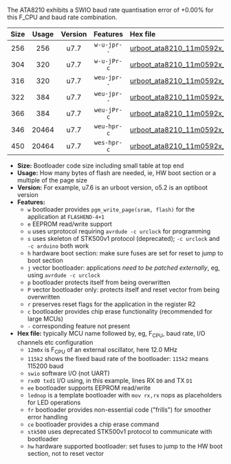 The ATA8210 exhibits a SWIO baud rate quantisation error of +0.00% for this F_CPU and baud rate combination.

|Size|Usage|Version|Features|Hex file|
|:-:|:-:|:-:|:-:|:--|
|256|256|u7.7|`w-u-jpr--`|[urboot_ata8210_11m0592x_++28k8_swio_rxb0_txb1_lednop.hex](https://raw.githubusercontent.com/stefanrueger/urboot.hex/main/mcus/ata8210/external_oscillator/fcpu_11m0592x/br_++28k8/urboot_ata8210_11m0592x_++28k8_swio_rxb0_txb1_lednop.hex)|
|304|320|u7.7|`w-u-jPr-c`|[urboot_ata8210_11m0592x_++28k8_swio_rxb0_txb1_lednop_fr_ce.hex](https://raw.githubusercontent.com/stefanrueger/urboot.hex/main/mcus/ata8210/external_oscillator/fcpu_11m0592x/br_++28k8/urboot_ata8210_11m0592x_++28k8_swio_rxb0_txb1_lednop_fr_ce.hex)|
|316|320|u7.7|`weu-jpr--`|[urboot_ata8210_11m0592x_++28k8_swio_rxb0_txb1_ee.hex](https://raw.githubusercontent.com/stefanrueger/urboot.hex/main/mcus/ata8210/external_oscillator/fcpu_11m0592x/br_++28k8/urboot_ata8210_11m0592x_++28k8_swio_rxb0_txb1_ee.hex)|
|322|384|u7.7|`weu-jpr--`|[urboot_ata8210_11m0592x_++28k8_swio_rxb0_txb1_ee_lednop.hex](https://raw.githubusercontent.com/stefanrueger/urboot.hex/main/mcus/ata8210/external_oscillator/fcpu_11m0592x/br_++28k8/urboot_ata8210_11m0592x_++28k8_swio_rxb0_txb1_ee_lednop.hex)|
|366|384|u7.7|`weu-jPr-c`|[urboot_ata8210_11m0592x_++28k8_swio_rxb0_txb1_ee_lednop_fr_ce.hex](https://raw.githubusercontent.com/stefanrueger/urboot.hex/main/mcus/ata8210/external_oscillator/fcpu_11m0592x/br_++28k8/urboot_ata8210_11m0592x_++28k8_swio_rxb0_txb1_ee_lednop_fr_ce.hex)|
|346|20464|u7.7|`weu-hpr-c`|[urboot_ata8210_11m0592x_++28k8_swio_rxb0_txb1_ee_lednop_fr_ce_hw.hex](https://raw.githubusercontent.com/stefanrueger/urboot.hex/main/mcus/ata8210/external_oscillator/fcpu_11m0592x/br_++28k8/urboot_ata8210_11m0592x_++28k8_swio_rxb0_txb1_ee_lednop_fr_ce_hw.hex)|
|450|20464|u7.7|`wes-hpr-c`|[urboot_ata8210_11m0592x_++28k8_swio_rxb0_txb1_ee_lednop_fr_ce_stk500_hw.hex](https://raw.githubusercontent.com/stefanrueger/urboot.hex/main/mcus/ata8210/external_oscillator/fcpu_11m0592x/br_++28k8/urboot_ata8210_11m0592x_++28k8_swio_rxb0_txb1_ee_lednop_fr_ce_stk500_hw.hex)|

- **Size:** Bootloader code size including small table at top end
- **Usage:** How many bytes of flash are needed, ie, HW boot section or a multiple of the page size
- **Version:** For example, u7.6 is an urboot version, o5.2 is an optiboot version
- **Features:**
  + `w` bootloader provides `pgm_write_page(sram, flash)` for the application at `FLASHEND-4+1`
  + `e` EEPROM read/write support
  + `u` uses urprotocol requiring `avrdude -c urclock` for programming
  + `s` uses skeleton of STK500v1 protocol (deprecated); `-c urclock` and `-c arduino` both work
  + `h` hardware boot section: make sure fuses are set for reset to jump to boot section
  + `j` vector bootloader: applications *need to be patched externally*, eg, using `avrdude -c urclock`
  + `p` bootloader protects itself from being overwritten
  + `P` vector bootloader only: protects itself and reset vector from being overwritten
  + `r` preserves reset flags for the application in the register R2
  + `c` bootloader provides chip erase functionality (recommended for large MCUs)
  + `-` corresponding feature not present
- **Hex file:** typically MCU name followed by, eg, F<sub>CPU</sub>, baud rate, I/O channels etc configuration
  + `12m0x` is F<sub>CPU</sub> of an external oscillator, here 12.0 MHz
  + `115k2` shows the fixed baud rate of the bootloader: `115k2` means 115200 baud
  + `swio` software I/O (not UART)
  + `rxd0 txd1` I/O using, in this example, lines RX `D0` and TX `D1`
  + `ee` bootloader supports EEPROM read/write
  + `lednop` is a template bootloader with `mov rx,rx` nops as placeholders for LED operations
  + `fr` bootloader provides non-essential code ("frills") for smoother error handling
  + `ce` bootloader provides a chip erase command
  + `stk500` uses deprecated STK500v1 protocol to communicate with bootloader
  + `hw` hardware supported bootloader: set fuses to jump to the HW boot section, not to reset vector

